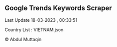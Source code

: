 

## Google Trends Keywords Scraper 
 
Last Update 18-03-2023 , 00:33:51

Country List :
VIETNAM.json



© Abdul Muttaqin 
